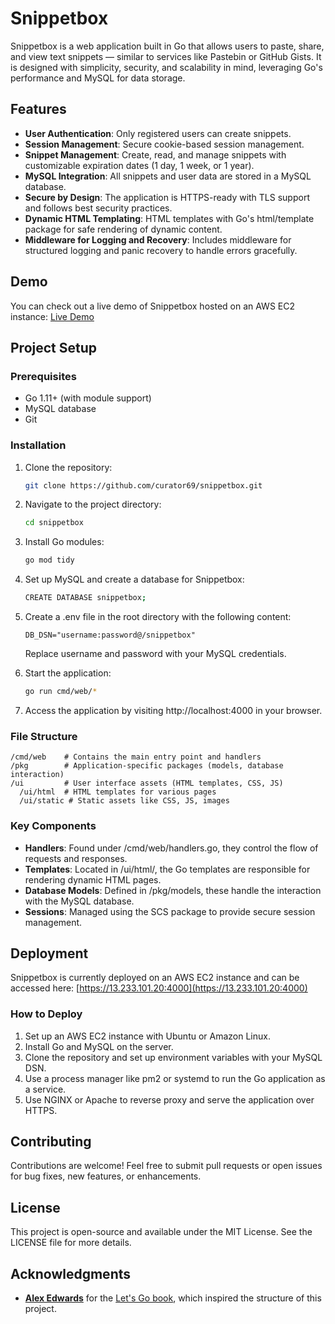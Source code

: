 # Snippetbox

Snippetbox is a web application built in Go that allows users to paste, share, and view text snippets — similar to services like Pastebin or GitHub Gists. It is designed with simplicity, security, and scalability in mind, leveraging Go's performance and MySQL for data storage.

## Features

- **User Authentication**: Only registered users can create snippets.
- **Session Management**: Secure cookie-based session management.
- **Snippet Management**: Create, read, and manage snippets with customizable expiration dates (1 day, 1 week, or 1 year).
- **MySQL Integration**: All snippets and user data are stored in a MySQL database.
- **Secure by Design**: The application is HTTPS-ready with TLS support and follows best security practices.
- **Dynamic HTML Templating**: HTML templates with Go's html/template package for safe rendering of dynamic content.
- **Middleware for Logging and Recovery**: Includes middleware for structured logging and panic recovery to handle errors gracefully.

## Demo

You can check out a live demo of Snippetbox hosted on an AWS EC2 instance: [Live Demo](https://13.233.101.20:4000)

## Project Setup

### Prerequisites

- Go 1.11+ (with module support)
- MySQL database
- Git

### Installation

1. Clone the repository:

   ```bash
   git clone https://github.com/curator69/snippetbox.git
   ```
2. Navigate to the project directory:

   ```bash
   cd snippetbox
   ```
3. Install Go modules:

   ```bash
   go mod tidy
   ```
4. Set up MySQL and create a database for Snippetbox:

   ```bash
   CREATE DATABASE snippetbox;
   ```
5. Create a .env file in the root directory with the following content:

   ```env
   DB_DSN="username:password@/snippetbox"
   ```

   Replace username and password with your MySQL credentials.
6. Start the application:

   ```bash
   go run cmd/web/*
   ```
7. Access the application by visiting http://localhost:4000 in your browser.

### File Structure

```
/cmd/web    # Contains the main entry point and handlers
/pkg        # Application-specific packages (models, database interaction)
/ui         # User interface assets (HTML templates, CSS, JS)
  /ui/html  # HTML templates for various pages
  /ui/static # Static assets like CSS, JS, images
```

### Key Components

- **Handlers**: Found under /cmd/web/handlers.go, they control the flow of requests and responses.
- **Templates**: Located in /ui/html/, the Go templates are responsible for rendering dynamic HTML pages.
- **Database Models**: Defined in /pkg/models, these handle the interaction with the MySQL database.
- **Sessions**: Managed using the SCS package to provide secure session management.

## Deployment

Snippetbox is currently deployed on an AWS EC2 instance and can be accessed here: [https://13.233.101.20:4000](https://13.233.101.20:4000)

### How to Deploy

1. Set up an AWS EC2 instance with Ubuntu or Amazon Linux.
2. Install Go and MySQL on the server.
3. Clone the repository and set up environment variables with your MySQL DSN.
4. Use a process manager like pm2 or systemd to run the Go application as a service.
5. Use NGINX or Apache to reverse proxy and serve the application over HTTPS.

## Contributing

Contributions are welcome! Feel free to submit pull requests or open issues for bug fixes, new features, or enhancements.

## License

This project is open-source and available under the MIT License. See the LICENSE file for more details.

## Acknowledgments

- **[Alex Edwards](https://www.alexedwards.net/)** for the [Let&#39;s Go book](https://lets-go.alexedwards.net/), which inspired the structure of this project.
